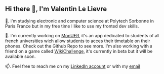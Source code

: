 ## Hi there 👋, I'm Valentin Le Lievre

🌱. I'm studying electronic and computer science at Polytech Sorbonne in Paris France but in my free time I like to use my fronted dev skills.

 🔭. I'm currently working on [MonUFR](https://app.monufr.fr), it's an app dedicated to students of all french universities wich allow students to acces their timetable on their phones. Check out the Github Repo to see more.
I'm also working with a friend on a game called [WikiChallenge](https://github.com/Valadri-games/WikiChallenge-website), it's currently in beta but it will be available soon.

📫. Feel free to reach me on my [LinkedIn account](https://linkedin.com/in/valentin-le-lievre) or with my [email](valentin.le_lievre@etu.sorbonne-universite.fr)

<!--
**valentin-llv/valentin-llv** is a ✨ _special_ ✨ repository because its `README.md` (this file) appears on your GitHub profile.

Here are some ideas to get you started:

- 🔭 I’m currently working on ...
- 🌱 I’m currently learning ...
- 👯 I’m looking to collaborate on ...
- 🤔 I’m looking for help with ...
- 💬 Ask me about ...
- 📫 How to reach me: ...
- 😄 Pronouns: ...
- ⚡ Fun fact: ...
-->
